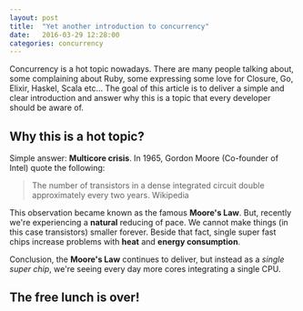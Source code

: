 ```yaml
---
layout: post
title:  "Yet another introduction to concurrency"
date:   2016-03-29 12:28:00
categories: concurrency
---
```



Concurrency is a hot topic nowadays. There are many people talking about, some
complaining about Ruby, some expressing some love for Closure, Go, Elixir,
Haskel, Scala etc… The goal of this article is to deliver a simple and clear
introduction and answer why this is a topic that every developer should be
aware of.

## Why this is a hot topic?

Simple answer: __Multicore crisis__. In 1965, Gordon Moore (Co-founder of
Intel) quote the following:

> The number of transistors in a dense integrated circuit double approximately
> every two years. Wikipedia

This observation became known as the famous __Moore's Law__. But, recently we're
experiencing a __natural__ reducing of pace. We cannot make  things (in
this case transistors) smaller forever. Beside that fact, single super fast chips
increase problems with __heat__ and __energy consumption__.

Conclusion, the __Moore's Law__ continues to deliver, but instead as a _single
super chip_, we're seeing every day more cores integrating a single CPU.

## The free lunch is over!





